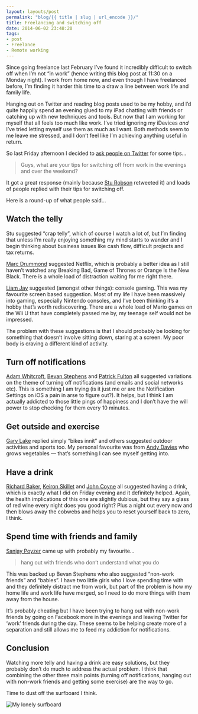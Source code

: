 ```yaml
---
layout: layouts/post
permalink: "blog/{{ title | slug | url_encode }}/"
title: Freelancing and switching off
date: 2014-06-02 23:48:20
tags:
- post
- Freelance
- Remote working
---
```


Since going freelance last February I’ve found it incredibly difficult to switch off when I’m not “in work” (hence writing this blog post at 11:30 on a Monday night). I work from home now, and even though I have freelanced before, I’m finding it harder this time to a draw a line between work life and family life.

Hanging out on Twitter and reading blog posts used to be my hobby, and I’d quite happily spend an evening glued to my iPad chatting with friends or catching up with new techniques and tools. But now that I am working for myself that all feels too much like work. I’ve tried ignoring my iDevices *and* I’ve tried letting myself use them as much as I want. Both methods seem to me leave me stressed, and I don’t feel like I’m achieving anything useful in return.

So last Friday afternoon I decided to [ask people on Twitter][1] for some tips…

> Guys, what are your tips for switching off from work in the evenings and over the weekend?

It got a great response (mainly because [Stu Robson][2] retweeted it) and loads of people replied with their tips for switching off.

Here is a round-up of what people said…

## Watch the telly

Stu suggested “crap telly”, which of course I watch a lot of, but I’m finding that unless I’m really enjoying something my mind starts to wander and I begin thinking about business issues like cash flow, difficult projects and tax returns.

[Marc Drummond][3] suggested Netflix, which is probably a better idea as I still haven’t watched any Breaking Bad, Game of Thrones or Orange Is the New Black. There is a whole load of distraction waiting for me right there.

[Liam Jay][4] suggested (amongst other things): console gaming. This was my favourite screen based suggestion. Most of my life I have been massively into gaming, especially Nintendo consoles, and I’ve been thinking it’s a hobby that’s worth rediscovering. There are a whole load of Mario games on the Wii U that have completely passed me by, my teenage self would not be impressed.

The problem with these suggestions is that I should probably be looking for something that doesn’t involve sitting down, staring at a screen. My poor body is craving a different kind of activity.

## Turn off notifications

[Adam Whitcroft][5], [Bevan Stephens][6] and [Patrick Fulton][7] all suggested variations on the theme of turning off notifications (and emails and social networks etc). This is something I am trying (is it just me or are the Notification Settings on iOS a pain in arse to figure out?). It helps, but I think I am actually addicted to those little pings of happiness and I don’t have the will power to stop checking for them every 10 minutes.

## Get outside and exercise

[Gary Lake][8] replied simply “bikes innit” and others suggested outdoor activities and sports too. My personal favourite was from [Andy Davies][9] who grows vegetables — that’s something I can see myself getting into.

## Have a drink

[Richard Baker][10], [Keiron Skillet][11] and [John Coyne][12] all suggested having a drink, which is exactly what I did on Friday evening and it definitely helped. Again, the health implications of this one are slightly dubious, but they say a glass of red wine every night does you good right? Plus a night out every now and then blows away the cobwebs and helps you to reset yourself back to zero, I think.

## Spend time with friends and family

[Sanjay Poyzer][13] came up with probably my favourite…

> hang out with friends who don&#8217;t understand what you do

This was backed up Bevan Stephens who also suggested “non-work friends” and “babies”. I have two little girls who I love spending time with and they definitely distract me from work, but part of the problem is how my home life and work life have merged, so I need to do more things with them away from the house.

It’s probably cheating but I have been trying to hang out with non-work friends by going on Facebook more in the evenings and leaving Twitter for ‘work’ friends during the day. These seems to be helping create more of a separation and still allows me to feed my addiction for notifications.

## Conclusion

Watching more telly and having a drink are easy solutions, but they probably don’t do much to address the actual problem. I think that combining the other three main points (turning off notifications, hanging out with non-work friends and getting some exercise) are the way to go.

Time to dust off the surfboard I think.

![My lonely surfboard](/images/surfboard.jpg)

 [1]: https://twitter.com/benjystanton/status/472389216782262272
 [2]: https://twitter.com/StuRobson
 [3]: https://twitter.com/MarcDrummond
 [4]: https://twitter.com/liamjay66
 [5]: https://twitter.com/AdamWhitcroft
 [6]: https://twitter.com/bevan7
 [7]: https://twitter.com/patrickfulton
 [8]: https://twitter.com/GaryLake
 [9]: https://twitter.com/AndyDavies
 [10]: https://twitter.com/richlybaked
 [11]: https://twitter.com/Keiron
 [12]: https://twitter.com/aoimedia
 [13]: https://twitter.com/sanjaypoyzer